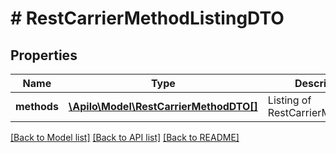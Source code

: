 # # RestCarrierMethodListingDTO

## Properties

Name | Type | Description | Notes
------------ | ------------- | ------------- | -------------
**methods** | [**\Apilo\Model\RestCarrierMethodDTO[]**](RestCarrierMethodDTO.md) | Listing of RestCarrierMethodDTO | [optional]

[[Back to Model list]](../../README.md#models) [[Back to API list]](../../README.md#endpoints) [[Back to README]](../../README.md)
